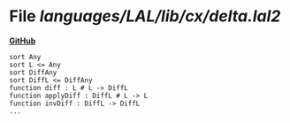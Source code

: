 # File _languages/LAL/lib/cx/delta.lal2_
**[GitHub](https://github.com/softlang/yas/blob/master/languages/LAL/lib/cx/delta.lal2)**
```
sort Any
sort L <= Any
sort DiffAny
sort DiffL <= DiffAny
function diff : L # L -> DiffL
function applyDiff : DiffL # L -> L
function invDiff : DiffL -> DiffL
...
```
